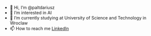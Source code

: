 - 👋 Hi, I’m @paltdariusz
- 👀 I’m interested in AI
- 🌱 I’m currently studying at University of Science and Technology in Wroclaw
- 📫 How to reach me [LinkedIn](https://www.linkedin.com/in/dariusz-palt-709b8214a/)

<!---
paltdariusz/paltdariusz is a ✨ special ✨ repository because its `README.md` (this file) appears on your GitHub profile.
You can click the Preview link to take a look at your changes.
--->

